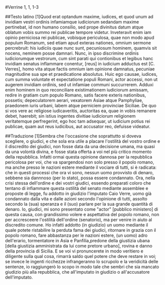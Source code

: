 #Verrine 1, 1, 1-3

##Testo latino
[1]Quod erat optandum maxime, iudices, et quod unum ad invidiam vestri ordinis infamiamque iudiciorum sedandam maxime pertinebat, id non humano consilio, sed prope divinitus datum atque oblatum vobis summo rei publicae tempore videtur. Inveteravit enim iam opinio perniciosa rei publicae, vobisque periculosa, quae non modo apud populum Romanum, sed etiam apud exteras nationes, omnium sermone percrebruit: his iudiciis quae nunc sunt, pecuniosum hominem, quamvis sit nocens, neminem posse damnari. Nunc, in ipso discrimine ordinis iudiciorumque vestrorum, cum sint parati qui contionibus et legibus hanc invidiam senatus inflammare conentur, [reus] in iudicium adductus est [C. Verres], homo vita atque factis omnium iam opinione damnatus, pecuniae magnitudine sua spe et praedicatione absolutus. Huic ego causae, iudices, cum summa voluntate et expectatione populi Romani, actor accessi, non ut augerem invidiam ordinis, sed ut infamiae communi succurrerem. Adduxi enim hominem in quo reconciliare existimationem iudiciorum amissam, redire in gratiam cum populo Romano, satis facere exteris nationibus, possetis; depeculatorem aerari, vexatorem Asiae atque Pamphyliae, praedonem iuris urbani, labem atque perniciem provinciae Siciliae. De quo si vos vere ac religiose iudicaveritis, auctoritas ea, quae in vobis remanere debet, haerebit; sin istius ingentes divitiae iudiciorum religionem veritatemque perfregerint, ego hoc tam adsequar, ut iudicium potius rei publicae, quam aut reus iudicibus, aut accusator reo, defuisse videatur.

##Traduzione
[1]Sembra che l'occasione che soprattutto si doveva scegliere, o giudici, e che sola era utile a placare l'ostilità del vostro ordine e il discredito dei giudici, non fosse data da una decisione umana, ma quasi da una volontà divina, e fosse stata offerta a voi nel più critico momento della repubblica. Infatti ormai questa opinione dannosa per la repubblica pericolosa per voi, che va spargendosi non solo presso il popolo romano, ma anche presso le nazioni estere mediante il vociare di tutti, si è radicata: che in questi processi che ora vi sono, nessun uomo provvisto di denaro, sebbene sia dannnoso (per lo stato), possa essere condannato.
Ora, nella crisi stessa dell'ordine e dei vostri giudici, essendo preparati coloro che tentano di infiammare questa ostilità del senato mediante assemblee e proposte di legge, fu addotto in giudizio l'imputato Caio Verre, uomo già condannato dalla vita e dalle azioni secondo l'opinione di tutti, assolto secondo la (sua) speranza e il (suo) parlare per la sua grande quantità di denaro. Io, giudici, mi sono presentato come "actor" [pubblico ministero] di questa causa, con grandissimo volere e aspettativa del popolo romano, non per accresceere l'ostilità dell'ordine (senatorio), ma per venire in aiuto al discredito comune. Ho infatti addotto (in giudizio) un uomo mediante il quale potete ristabilire la perduta fama dei giudici, ritornare in grazia con il popolo romano, fare abbastanza per le nazioni estere, (un uomo) adro dell'erario, tormentatore in Asia e Panfilia,predone della giustizia ubana [della giustizia amministrata da lui come pretore urbano], rovina e danno della provincia di Sicilia. E se voi vi pronuncerete in modo veritiero e diligente sulla qual cosa, rimarrà saldo quel potere che deve restare in voi; se invece le ingenti ricchezze infrangeranno lo scrupolo e la veridicità delle sentenze, io raggiungerò lo scopo in modo tale che sembri che sia mancato giudizio più alla repubblica, che all'imputato in giudizio o all'accusatore dell'imputato.
